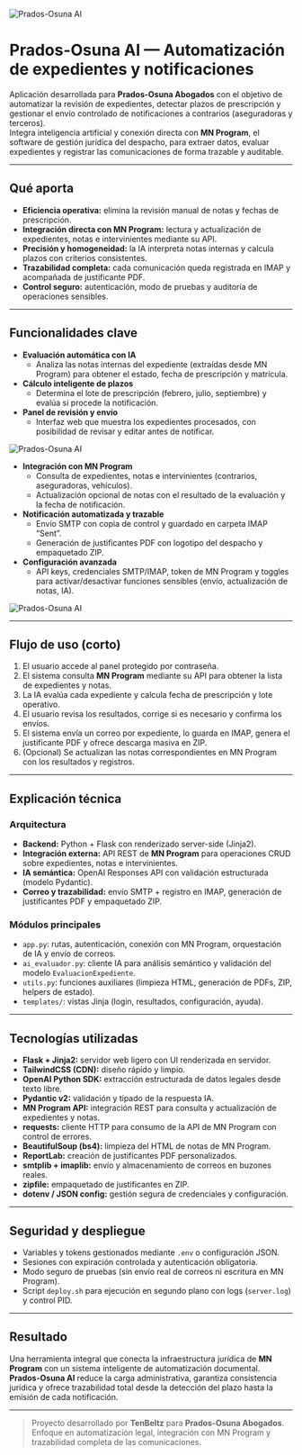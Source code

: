 ![Prados-Osuna AI](/projects/prados-osuna-ai.png)
# Prados-Osuna AI — Automatización de expedientes y notificaciones

Aplicación desarrollada para **Prados-Osuna Abogados** con el objetivo de automatizar la revisión de expedientes, detectar plazos de prescripción y gestionar el envío controlado de notificaciones a contrarios (aseguradoras y terceros).  
Integra inteligencia artificial y conexión directa con **MN Program**, el software de gestión jurídica del despacho, para extraer datos, evaluar expedientes y registrar las comunicaciones de forma trazable y auditable.

---

## Qué aporta
- **Eficiencia operativa:** elimina la revisión manual de notas y fechas de prescripción.  
- **Integración directa con MN Program:** lectura y actualización de expedientes, notas e intervinientes mediante su API.  
- **Precisión y homogeneidad:** la IA interpreta notas internas y calcula plazos con criterios consistentes.  
- **Trazabilidad completa:** cada comunicación queda registrada en IMAP y acompañada de justificante PDF.  
- **Control seguro:** autenticación, modo de pruebas y auditoría de operaciones sensibles.

---

## Funcionalidades clave
- **Evaluación automática con IA**  
  - Analiza las notas internas del expediente (extraídas desde MN Program) para obtener el estado, fecha de prescripción y matrícula.  
- **Cálculo inteligente de plazos**  
  - Determina el lote de prescripción (febrero, julio, septiembre) y evalúa si procede la notificación.  
- **Panel de revisión y envío**  
  - Interfaz web que muestra los expedientes procesados, con posibilidad de revisar y editar antes de notificar.  

![Prados-Osuna AI](/projects/prados-result.png)

- **Integración con MN Program**
  - Consulta de expedientes, notas e intervinientes (contrarios, aseguradoras, vehículos).  
  - Actualización opcional de notas con el resultado de la evaluación y la fecha de notificación.  
- **Notificación automatizada y trazable**  
  - Envío SMTP con copia de control y guardado en carpeta IMAP “Sent”.  
  - Generación de justificantes PDF con logotipo del despacho y empaquetado ZIP.  
- **Configuración avanzada**
  - API keys, credenciales SMTP/IMAP, token de MN Program y toggles para activar/desactivar funciones sensibles (envío, actualización de notas, IA).  

![Prados-Osuna AI](/projects/prados-congif.png)

---

## Flujo de uso (corto)
1. El usuario accede al panel protegido por contraseña.  
2. El sistema consulta **MN Program** mediante su API para obtener la lista de expedientes y notas.  
3. La IA evalúa cada expediente y calcula fecha de prescripción y lote operativo.  
4. El usuario revisa los resultados, corrige si es necesario y confirma los envíos.  
5. El sistema envía un correo por expediente, lo guarda en IMAP, genera el justificante PDF y ofrece descarga masiva en ZIP.  
6. (Opcional) Se actualizan las notas correspondientes en MN Program con los resultados y registros.

---

## Explicación técnica

### Arquitectura
- **Backend:** Python + Flask con renderizado server-side (Jinja2).  
- **Integración externa:** API REST de **MN Program** para operaciones CRUD sobre expedientes, notas e intervinientes.  
- **IA semántica:** OpenAI Responses API con validación estructurada (modelo Pydantic).  
- **Correo y trazabilidad:** envío SMTP + registro en IMAP, generación de justificantes PDF y empaquetado ZIP.  

### Módulos principales
- `app.py`: rutas, autenticación, conexión con MN Program, orquestación de IA y envío de correos.  
- `ai_evaluador.py`: cliente IA para análisis semántico y validación del modelo `EvaluacionExpediente`.  
- `utils.py`: funciones auxiliares (limpieza HTML, generación de PDFs, ZIP, helpers de estado).  
- `templates/`: vistas Jinja (login, resultados, configuración, ayuda).  

---

## Tecnologías utilizadas
- **Flask + Jinja2:** servidor web ligero con UI renderizada en servidor.  
- **TailwindCSS (CDN):** diseño rápido y limpio.  
- **OpenAI Python SDK:** extracción estructurada de datos legales desde texto libre.  
- **Pydantic v2:** validación y tipado de la respuesta IA.  
- **MN Program API:** integración REST para consulta y actualización de expedientes y notas.  
- **requests:** cliente HTTP para consumo de la API de MN Program con control de errores.  
- **BeautifulSoup (bs4):** limpieza del HTML de notas de MN Program.  
- **ReportLab:** creación de justificantes PDF personalizados.  
- **smtplib + imaplib:** envío y almacenamiento de correos en buzones reales.  
- **zipfile:** empaquetado de justificantes en ZIP.  
- **dotenv / JSON config:** gestión segura de credenciales y configuración.  

---

## Seguridad y despliegue
- Variables y tokens gestionados mediante `.env` o configuración JSON.  
- Sesiones con expiración controlada y autenticación obligatoria.  
- Modo seguro de pruebas (sin envío real de correos ni escritura en MN Program).  
- Script `deploy.sh` para ejecución en segundo plano con logs (`server.log`) y control PID.

---

## Resultado
Una herramienta integral que conecta la infraestructura jurídica de **MN Program** con un sistema inteligente de automatización documental.  
**Prados-Osuna AI** reduce la carga administrativa, garantiza consistencia jurídica y ofrece trazabilidad total desde la detección del plazo hasta la emisión de cada notificación.

---

> Proyecto desarrollado por **TenBeltz** para **Prados-Osuna Abogados**.  
> Enfoque en automatización legal, integración con MN Program y trazabilidad completa de las comunicaciones.